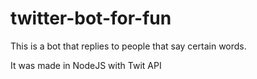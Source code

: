 # twitter-bot-for-fun

This is a bot that replies to people that say certain words.

It was made in NodeJS with Twit API

